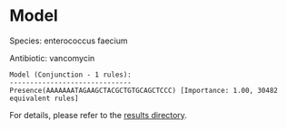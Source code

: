
# Model

Species: enterococcus faecium

Antibiotic: vancomycin

```
Model (Conjunction - 1 rules):
------------------------------
Presence(AAAAAAATAGAAGCTACGCTGTGCAGCTCCC) [Importance: 1.00, 30482 equivalent rules]

```

For details, please refer to the [results directory](../../../../../results/scm_b/enterococcus+faecium/vancomycin/repeat_0/).

